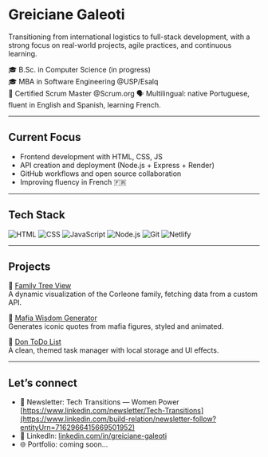 # Greiciane Galeoti

Transitioning from international logistics to full-stack development, with a strong focus on real-world projects, agile practices, and continuous learning.

🎓 B.Sc. in Computer Science (in progress)  
🎓 MBA in Software Engineering @USP/Esalq  
📌 Certified Scrum Master @Scrum.org
🗣️ Multilingual: native Portuguese, fluent in English and Spanish, learning French.

---

## Current Focus

- Frontend development with HTML, CSS, JS  
- API creation and deployment (Node.js + Express + Render)  
- GitHub workflows and open source collaboration  
- Improving fluency in French 🇫🇷  

---

## Tech Stack

![HTML](https://img.shields.io/badge/HTML5-E34F26?style=flat-square&logo=html5&logoColor=white)
![CSS](https://img.shields.io/badge/CSS3-1572B6?style=flat-square&logo=css3&logoColor=white)
![JavaScript](https://img.shields.io/badge/JavaScript-F7DF1E?style=flat-square&logo=javascript&logoColor=black)
![Node.js](https://img.shields.io/badge/Node.js-339933?style=flat-square&logo=node.js&logoColor=white)
![Git](https://img.shields.io/badge/Git-F05032?style=flat-square&logo=git&logoColor=white)
![Netlify](https://img.shields.io/badge/Netlify-00C7B7?style=flat-square&logo=netlify&logoColor=white)

---

## Projects

🔸 [Family Tree View](https://mafia-family-tree.netlify.app)  
A dynamic visualization of the Corleone family, fetching data from a custom API.

🔸 [Mafia Wisdom Generator](https://greicianegaleoti.github.io/mafia-wisdom-generator)  
Generates iconic quotes from mafia figures, styled and animated.

🔸 [Don ToDo List](https://greicianegaleoti.github.io/don-todolist)  
A clean, themed task manager with local storage and UI effects.

---

## Let’s connect
- 📩 Newsletter: Tech Transitions — Women Power  [https://www.linkedin.com/newsletter/Tech-Transitions](https://www.linkedin.com/build-relation/newsletter-follow?entityUrn=7162966415669501952)
- 💼 LinkedIn: [linkedin.com/in/greiciane-galeoti](https://www.linkedin.com/in/greiciane-galeoti/)
- 🌐 Portfolio: coming soon...
